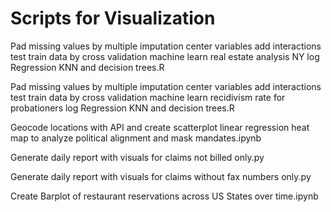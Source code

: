 # Scripts for Visualization
Pad missing values by multiple imputation center variables add interactions test train data by cross validation machine learn real estate analysis NY log Regression KNN and decision trees.R

Pad missing values by multiple imputation center variables add interactions test train data by cross validation machine learn recidivism rate for probationers log Regression KNN and decision trees.R

Geocode locations with API and create scatterplot linear regression heat map to analyze political alignment and mask mandates.ipynb

Generate daily report with visuals for claims not billed only.py

Generate daily report with visuals for claims without fax numbers only.py

Create Barplot of restaurant reservations across US States over time.ipynb

